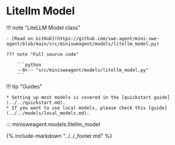 # Litellm Model

!!! note "LiteLLM Model class"

    - [Read on GitHub](https://github.com/swe-agent/mini-swe-agent/blob/main/src/minisweagent/models/litellm_model.py)

    ??? note "Full source code"

        ```python
        --8<-- "src/minisweagent/models/litellm_model.py"
        ```

!!! tip "Guides"

    * Setting up most models is covered in the [quickstart guide](../../quickstart.md).
    * If you want to use local models, please check this [guide](../../models/local_models.md).

::: minisweagent.models.litellm_model

{% include-markdown "../../_footer.md" %}